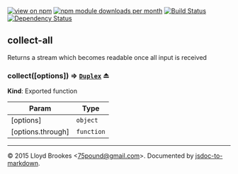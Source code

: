 [![view on npm](http://img.shields.io/npm/v/collect-all.svg)](https://www.npmjs.org/package/collect-all)
[![npm module downloads per month](http://img.shields.io/npm/dm/collect-all.svg)](https://www.npmjs.org/package/collect-all)
[![Build Status](https://travis-ci.org/75lb/collect-all.svg?branch=master)](https://travis-ci.org/75lb/collect-all)
[![Dependency Status](https://david-dm.org/75lb/collect-all.svg)](https://david-dm.org/75lb/collect-all)

<a name="module_collect-all"></a>
## collect-all
Returns a stream which becomes readable once all input is received

<a name="exp_module_collect-all--collect"></a>
### collect([options]) ⇒ <code>[Duplex](https://nodejs.org/api/stream.html#stream_class_stream_duplex)</code> ⏏
**Kind**: Exported function  

| Param | Type |
| --- | --- |
| [options] | <code>object</code> | 
| [options.through] | <code>function</code> | 


* * *

&copy; 2015 Lloyd Brookes \<75pound@gmail.com\>. Documented by [jsdoc-to-markdown](https://github.com/jsdoc2md/jsdoc-to-markdown).
